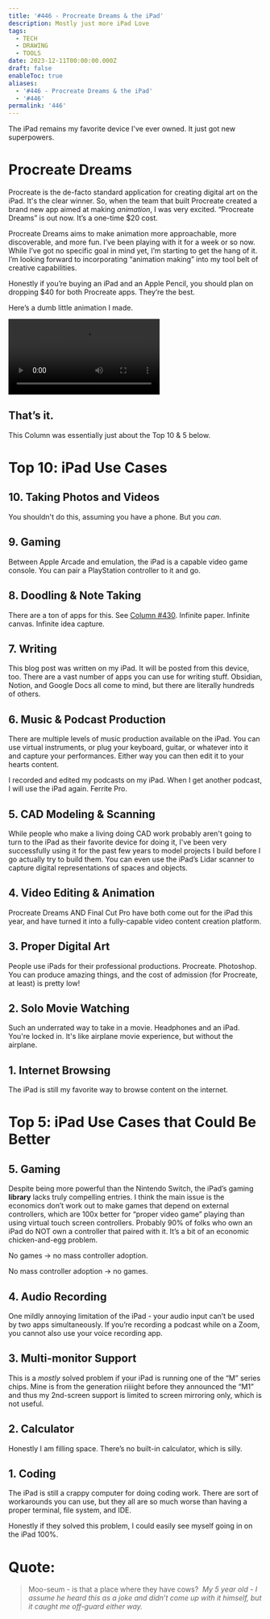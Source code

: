 ```yaml
---
title: '#446 - Procreate Dreams & the iPad'
description: Mostly just more iPad Love
tags:
  - TECH
  - DRAWING
  - TOOLS
date: 2023-12-11T00:00:00.000Z
draft: false
enableToc: true
aliases:
  - '#446 - Procreate Dreams & the iPad'
  - '#446'
permalink: '446'
---
```


The iPad remains my favorite device I've ever owned. It just got new superpowers. 

# Procreate Dreams

Procreate is the de-facto standard application for creating digital art on the iPad. It's the clear winner. So, when the team that built Procreate created a brand new app aimed at making *animation*, I was very excited. “Procreate Dreams” is out now. It’s a one-time $20 cost. 

Procreate Dreams aims to make animation more approachable, more discoverable, and more fun. I’ve been playing with it for a week or so now. While I’ve got no specific goal in mind yet, I’m starting to get the hang of it. I’m looking forward to incorporating “animation making” into my tool belt of creative capabilities.

Honestly if you’re buying an iPad and an Apple Pencil, you should plan on dropping $40 for both Procreate apps. They’re the best.

Here’s a dumb little animation I made.

![animation](/assets/images/446.mp4)

## That’s it.

This Column was essentially just about the Top 10 & 5 below.



# Top 10: iPad Use Cases



## 10. Taking Photos and Videos

You shouldn't do this, assuming you have a phone. But you *can*.



## 9. Gaming

Between Apple Arcade and emulation, the iPad is a capable video game console. You can pair a PlayStation controller to it and go. 



## 8. Doodling & Note Taking

There are a ton of apps for this. See [Column #430](http://aarongilly.com/430/). Infinite paper. Infinite canvas. Infinite idea capture.



## 7. Writing

This blog post was written on my iPad. It will be posted from this device, too. There are a vast number of apps you can use for writing stuff. Obsidian, Notion, and Google Docs all come to mind, but there are literally hundreds of others.



## 6. Music & Podcast Production

There are multiple levels of music production available on the iPad. You can use virtual instruments, or plug your keyboard, guitar, or whatever into it and capture your performances. Either way you can then edit it to your hearts content.

I recorded and edited my podcasts on my iPad. When I get another podcast, I will use the iPad again. Ferrite Pro.



## 5. CAD Modeling & Scanning

While people who make a living doing CAD work probably aren't going to turn to the iPad as their favorite device for doing it, I've been very successfully using it for the past few years to model projects I build before I go actually try to build them. You can even use the iPad’s Lidar scanner to capture digital representations of spaces and objects.



## 4. Video Editing & Animation

Procreate Dreams AND Final Cut Pro have both come out for the iPad this year, and have turned it into a fully-capable video content creation platform.



## 3. Proper Digital Art

People use iPads for their professional productions. Procreate. Photoshop. You can produce amazing things, and the cost of admission (for Procreate, at least) is pretty low!



## 2. Solo Movie Watching

Such an underrated way to take in a movie. Headphones and an iPad. You're locked in. It's like airplane movie experience, but without the airplane. 



## 1. Internet Browsing

The iPad is still my favorite way to browse content on the internet.



# Top 5: iPad Use Cases that Could Be Better



## 5. Gaming

Despite being more powerful than the Nintendo Switch, the iPad’s gaming **library** lacks truly compelling entries. I think the main issue is the economics don’t work out to make games that depend on external controllers, which are 100x better for “proper video game” playing than using virtual touch screen controllers. Probably 90% of folks who own an iPad do NOT own a controller that paired with it. It’s a bit of an economic chicken-and-egg problem. 

No games → no mass controller adoption. 

No mass controller adoption → no games.



## 4. Audio Recording

One mildly annoying limitation of the iPad - your audio input can’t be used by two apps simultaneously. If you’re recording a podcast while on a Zoom, you cannot also use your voice recording app.



## 3. Multi-monitor Support

This is a *mostly* solved problem if your iPad is running one of the “M” series chips. Mine is from the generation riiiight before they announced the “M1” and thus my 2nd-screen support is limited to screen mirroring only, which is not useful.



## 2. Calculator

Honestly I am filling space. There’s no built-in calculator, which is silly.



## 1. Coding

The iPad is still a crappy computer for doing coding work. There are sort of workarounds you can use, but they all are so much worse than having a proper terminal, file system, and IDE. 

Honestly if they solved this problem, I could easily see myself going in on the iPad 100%.



# **Quote:**



> Moo-seum - is that a place where they have cows? 
<cite>My 5 year old - I *assume* he heard this as a joke and didn’t come up with it himself, but it caught me off-guard either way.</cite>
>
